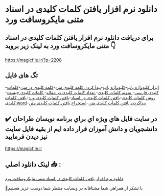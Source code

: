 # دانلود نرم افزار یافتن کلمات کلیدی در اسناد متنی مایکروسافت ورد

## برای دریافت دانلود نرم افزار یافتن کلمات کلیدی در اسناد متنی مایکروسافت ورد به لینک زیر بروید 👇

https://magicfile.ir/?p=2208

## تگ های فایل

-[ابزار کلیدواژه یاب](https://magicfile.ir/product/%d9%86%d8%b1%d9%85-%d8%a7%d9%81%d8%b2%d8%a7-%db%8c%d8%a7%d9%81%d8%aa%d9%86-%da%a9%d9%84%d9%85%d8%a7%d8%aa-%da%a9%d9%84%db%8c%d8%af%db%8c-%d8%af%d8%b1-%d8%a7%d8%b3%d9%86%d8%a7%d8%af-%d9%85%d8%aa%d9%86%db%8c-%d9%85%d8%a7%db%8c%da%a9%d8%b1%d9%88%d8%b3%d8%a7%d9%81%d8%aa-%d9%88%d8%b1%d8%af/)-[کلیدواژه یاب](https://magicfile.ir/product/%d9%86%d8%b1%d9%85-%d8%a7%d9%81%d8%b2%d8%a7-%db%8c%d8%a7%d9%81%d8%aa%d9%86-%da%a9%d9%84%d9%85%d8%a7%d8%aa-%da%a9%d9%84%db%8c%d8%af%db%8c-%d8%af%d8%b1-%d8%a7%d8%b3%d9%86%d8%a7%d8%af-%d9%85%d8%aa%d9%86%db%8c-%d9%85%d8%a7%db%8c%da%a9%d8%b1%d9%88%d8%b3%d8%a7%d9%81%d8%aa-%d9%88%d8%b1%d8%af/)-[پیدا کردن کلمه کلیدی متن](https://magicfile.ir/product/%d9%86%d8%b1%d9%85-%d8%a7%d9%81%d8%b2%d8%a7-%db%8c%d8%a7%d9%81%d8%aa%d9%86-%da%a9%d9%84%d9%85%d8%a7%d8%aa-%da%a9%d9%84%db%8c%d8%af%db%8c-%d8%af%d8%b1-%d8%a7%d8%b3%d9%86%d8%a7%d8%af-%d9%85%d8%aa%d9%86%db%8c-%d9%85%d8%a7%db%8c%da%a9%d8%b1%d9%88%d8%b3%d8%a7%d9%81%d8%aa-%d9%88%d8%b1%d8%af/)-[کلمه کلیدی در متن](https://magicfile.ir/product/%d9%86%d8%b1%d9%85-%d8%a7%d9%81%d8%b2%d8%a7-%db%8c%d8%a7%d9%81%d8%aa%d9%86-%da%a9%d9%84%d9%85%d8%a7%d8%aa-%da%a9%d9%84%db%8c%d8%af%db%8c-%d8%af%d8%b1-%d8%a7%d8%b3%d9%86%d8%a7%d8%af-%d9%85%d8%aa%d9%86%db%8c-%d9%85%d8%a7%db%8c%da%a9%d8%b1%d9%88%d8%b3%d8%a7%d9%81%d8%aa-%d9%88%d8%b1%d8%af/)-[کلمات کلیدی فارسی](https://magicfile.ir/product/%d9%86%d8%b1%d9%85-%d8%a7%d9%81%d8%b2%d8%a7-%db%8c%d8%a7%d9%81%d8%aa%d9%86-%da%a9%d9%84%d9%85%d8%a7%d8%aa-%da%a9%d9%84%db%8c%d8%af%db%8c-%d8%af%d8%b1-%d8%a7%d8%b3%d9%86%d8%a7%d8%af-%d9%85%d8%aa%d9%86%db%8c-%d9%85%d8%a7%db%8c%da%a9%d8%b1%d9%88%d8%b3%d8%a7%d9%81%d8%aa-%d9%88%d8%b1%d8%af/)-[ نمونه کلمات کلیدی](https://magicfile.ir/product/%d9%86%d8%b1%d9%85-%d8%a7%d9%81%d8%b2%d8%a7-%db%8c%d8%a7%d9%81%d8%aa%d9%86-%da%a9%d9%84%d9%85%d8%a7%d8%aa-%da%a9%d9%84%db%8c%d8%af%db%8c-%d8%af%d8%b1-%d8%a7%d8%b3%d9%86%d8%a7%d8%af-%d9%85%d8%aa%d9%86%db%8c-%d9%85%d8%a7%db%8c%da%a9%d8%b1%d9%88%d8%b3%d8%a7%d9%81%d8%aa-%d9%88%d8%b1%d8%af/)-[ تعداد کلمات کلیدی در مقاله](https://magicfile.ir/product/%d9%86%d8%b1%d9%85-%d8%a7%d9%81%d8%b2%d8%a7-%db%8c%d8%a7%d9%81%d8%aa%d9%86-%da%a9%d9%84%d9%85%d8%a7%d8%aa-%da%a9%d9%84%db%8c%d8%af%db%8c-%d8%af%d8%b1-%d8%a7%d8%b3%d9%86%d8%a7%d8%af-%d9%85%d8%aa%d9%86%db%8c-%d9%85%d8%a7%db%8c%da%a9%d8%b1%d9%88%d8%b3%d8%a7%d9%81%d8%aa-%d9%88%d8%b1%d8%af/)-[ کلمات کلیدی چیست](https://magicfile.ir/product/%d9%86%d8%b1%d9%85-%d8%a7%d9%81%d8%b2%d8%a7-%db%8c%d8%a7%d9%81%d8%aa%d9%86-%da%a9%d9%84%d9%85%d8%a7%d8%aa-%da%a9%d9%84%db%8c%d8%af%db%8c-%d8%af%d8%b1-%d8%a7%d8%b3%d9%86%d8%a7%d8%af-%d9%85%d8%aa%d9%86%db%8c-%d9%85%d8%a7%db%8c%da%a9%d8%b1%d9%88%d8%b3%d8%a7%d9%81%d8%aa-%d9%88%d8%b1%d8%af/)-[ روش کلمات کلیدی](https://magicfile.ir/product/%d9%86%d8%b1%d9%85-%d8%a7%d9%81%d8%b2%d8%a7-%db%8c%d8%a7%d9%81%d8%aa%d9%86-%da%a9%d9%84%d9%85%d8%a7%d8%aa-%da%a9%d9%84%db%8c%d8%af%db%8c-%d8%af%d8%b1-%d8%a7%d8%b3%d9%86%d8%a7%d8%af-%d9%85%d8%aa%d9%86%db%8c-%d9%85%d8%a7%db%8c%da%a9%d8%b1%d9%88%d8%b3%d8%a7%d9%81%d8%aa-%d9%88%d8%b1%d8%af/)-[یافتن کلمات کلیدی در اسناد](https://magicfile.ir/product/%d9%86%d8%b1%d9%85-%d8%a7%d9%81%d8%b2%d8%a7-%db%8c%d8%a7%d9%81%d8%aa%d9%86-%da%a9%d9%84%d9%85%d8%a7%d8%aa-%da%a9%d9%84%db%8c%d8%af%db%8c-%d8%af%d8%b1-%d8%a7%d8%b3%d9%86%d8%a7%d8%af-%d9%85%d8%aa%d9%86%db%8c-%d9%85%d8%a7%db%8c%da%a9%d8%b1%d9%88%d8%b3%d8%a7%d9%81%d8%aa-%d9%88%d8%b1%d8%af/)-[یافتن کلمات کلیدی ورد](https://magicfile.ir/product/%d9%86%d8%b1%d9%85-%d8%a7%d9%81%d8%b2%d8%a7-%db%8c%d8%a7%d9%81%d8%aa%d9%86-%da%a9%d9%84%d9%85%d8%a7%d8%aa-%da%a9%d9%84%db%8c%d8%af%db%8c-%d8%af%d8%b1-%d8%a7%d8%b3%d9%86%d8%a7%d8%af-%d9%85%d8%aa%d9%86%db%8c-%d9%85%d8%a7%db%8c%da%a9%d8%b1%d9%88%d8%b3%d8%a7%d9%81%d8%aa-%d9%88%d8%b1%d8%af/)-[یافتن کلمات کلیدی word](https://magicfile.ir/product/%d9%86%d8%b1%d9%85-%d8%a7%d9%81%d8%b2%d8%a7-%db%8c%d8%a7%d9%81%d8%aa%d9%86-%da%a9%d9%84%d9%85%d8%a7%d8%aa-%da%a9%d9%84%db%8c%d8%af%db%8c-%d8%af%d8%b1-%d8%a7%d8%b3%d9%86%d8%a7%d8%af-%d9%85%d8%aa%d9%86%db%8c-%d9%85%d8%a7%db%8c%da%a9%d8%b1%d9%88%d8%b3%d8%a7%d9%81%d8%aa-%d9%88%d8%b1%d8%af/)-[پیداکردن یافتن کلمات کلیدی متن](https://magicfile.ir/product/%d9%86%d8%b1%d9%85-%d8%a7%d9%81%d8%b2%d8%a7-%db%8c%d8%a7%d9%81%d8%aa%d9%86-%da%a9%d9%84%d9%85%d8%a7%d8%aa-%da%a9%d9%84%db%8c%d8%af%db%8c-%d8%af%d8%b1-%d8%a7%d8%b3%d9%86%d8%a7%d8%af-%d9%85%d8%aa%d9%86%db%8c-%d9%85%d8%a7%db%8c%da%a9%d8%b1%d9%88%d8%b3%d8%a7%d9%81%d8%aa-%d9%88%d8%b1%d8%af/)-[استخراج یافتن کلمات کلیدی متن](https://magicfile.ir/product/%d9%86%d8%b1%d9%85-%d8%a7%d9%81%d8%b2%d8%a7-%db%8c%d8%a7%d9%81%d8%aa%d9%86-%da%a9%d9%84%d9%85%d8%a7%d8%aa-%da%a9%d9%84%db%8c%d8%af%db%8c-%d8%af%d8%b1-%d8%a7%d8%b3%d9%86%d8%a7%d8%af-%d9%85%d8%aa%d9%86%db%8c-%d9%85%d8%a7%db%8c%da%a9%d8%b1%d9%88%d8%b3%d8%a7%d9%81%d8%aa-%d9%88%d8%b1%d8%af/)

## ✔️ در سايت فايل هاي ويژه اي براي برنامه نويسان طراحان دانشجويان و دانش آموزان قرار داده ايم از بقيه فايل سايت نيز ديدن فرماييد

https://magicfile.ir


## لينک دانلود اصلي 📥 :

[دانلود نرم افزار یافتن کلمات کلیدی در اسناد متنی مایکروسافت ورد](https://magicfile.ir/product/%d9%86%d8%b1%d9%85-%d8%a7%d9%81%d8%b2%d8%a7-%db%8c%d8%a7%d9%81%d8%aa%d9%86-%da%a9%d9%84%d9%85%d8%a7%d8%aa-%da%a9%d9%84%db%8c%d8%af%db%8c-%d8%af%d8%b1-%d8%a7%d8%b3%d9%86%d8%a7%d8%af-%d9%85%d8%aa%d9%86%db%8c-%d9%85%d8%a7%db%8c%da%a9%d8%b1%d9%88%d8%b3%d8%a7%d9%81%d8%aa-%d9%88%d8%b1%d8%af/) 


🙏با تشکر از همراهي شما مشتاقانه در وبسایت منتظر شما دوست عزیز هستیم


